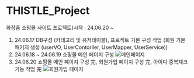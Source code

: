 # THISTLE_Project
화장품 쇼핑몰 사이트 프로젝트(시작 : 24.06.20 ~ 
1. 24.06.17
    DB구성 (카테고리 및 유저테이블), 프로젝트 기본 구성 작업 (회원 기본 패키지 생성  (userVO, UserContorller, UserMapper, UserService))
2. 24.06.18 ~ 24.06.19
   쇼핑몰 메인 페이지 구성
![메인페이지](https://github.com/kim-junmo/THISTLE_Project/assets/163493377/499b4505-cf6d-4bfe-9761-db6ac6bd4b79)
3. 24.06.20
   쇼핑몰 메인 페이지 구성 完, 회원가입 페이지 구성 完, 아이디 중복체크 기능 작업 完
![회원가입 페이지](https://github.com/kim-junmo/THISTLE_Project/assets/163493377/f25b60a8-ead2-43a9-9f31-6155ef7e46e7)
